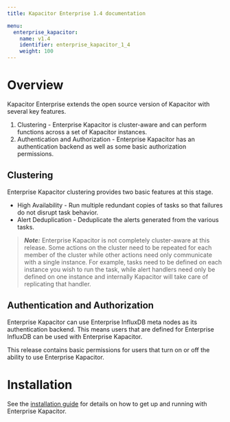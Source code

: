 ```yaml
---
title: Kapacitor Enterprise 1.4 documentation

menu:
  enterprise_kapacitor:
    name: v1.4
    identifier: enterprise_kapacitor_1_4
    weight: 100
---
```


# Overview

Kapacitor Enterprise extends the open source version of Kapacitor with several key features.

1. Clustering - Enterprise Kapacitor is cluster-aware and can perform functions across a set of Kapacitor instances.
2. Authentication and Authorization - Enterprise Kapacitor has an authentication backend as well as some basic authorization permissions.


## Clustering

Enterprise Kapacitor clustering provides two basic features at this stage.

* High Availability - Run multiple redundant copies of tasks so that failures do not disrupt task behavior.
* Alert Deduplication - Deduplicate the alerts generated from the various tasks.

> ***Note:*** Enterprise Kapacitor is not completely cluster-aware at this release.
Some actions on the cluster need to be repeated for each member of the cluster while other actions need only communicate with a single instance.
For example, tasks need to be defined on each instance you wish to run the task, while alert handlers need only be defined on one instance and internally Kapacitor will take care of replicating that handler.


## Authentication and Authorization

Enterprise Kapacitor can use Enterprise InfluxDB meta nodes as its authentication backend.
This means users that are defined for Enterprise InfluxDB can be used with Enterprise Kapacitor.

This release contains basic permissions for users that turn on or off the ability to use Enterprise Kapacitor.


# Installation

See the [installation guide](/enterprise_kapacitor/v1.4/introduction/installation_guide/) for details on how to get up and running with Enterprise Kapacitor.
